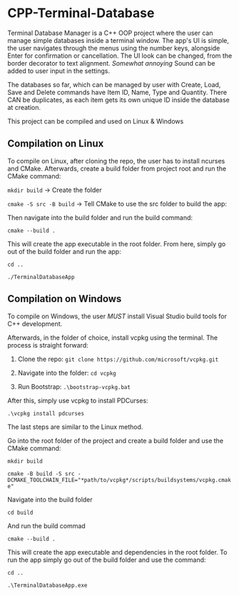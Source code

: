 # CPP-Terminal-Database
Terminal Database Manager is a C++ OOP project where the user can manage simple databases inside a terminal window. The app's UI is simple, the user navigates through the menus using the number keys, alongside Enter for confirmation or cancellation.
The UI look can be changed, from the border decorator to text alignment. *Somewhat annoying* Sound can be added to user input in the settings.

The databases so far, which can be managed by user with Create, Load, Save and Delete commands have Item ID, Name, Type and Quantity. There CAN be duplicates, as each item gets its own unique ID inside the database at creation.

This project can be compiled and used on Linux & Windows

## Compilation on Linux

To compile on Linux, after cloning the repo, the user has to install ncurses and CMake.
Afterwards, create a build folder from project root and run the CMake command:

`mkdir build`             -> Create the folder

`cmake -S src -B build`   -> Tell CMake to use the src folder to build the app:

Then navigate into the build folder and run the build command:

`cmake --build .`

This will create the app executable in the root folder. From here, simply go out of the build folder and run the app:

`cd ..`

`./TerminalDatabaseApp`

## Compilation on Windows

To compile on Windows, the user *MUST* install Visual Studio build tools for C++ development. 

Afterwards, in the folder of choice, install vcpkg using the terminal. The process is straight forward:

1. Clone the repo:            `git clone https://github.com/microsoft/vcpkg.git`

2. Navigate into the folder:  `cd vcpkg`

3. Run Bootstrap:             `.\bootstrap-vcpkg.bat`

After this, simply use vcpkg to install PDCurses:

`.\vcpkg install pdcurses`

The last steps are similar to the Linux method. 

Go into the root folder of the project and create a build folder and use the CMake command:

`mkdir build`

`cmake -B build -S src -DCMAKE_TOOLCHAIN_FILE="*path/to/vcpkg*/scripts/buildsystems/vcpkg.cmake"`

Navigate into the build folder

`cd build`

And run the build commad

`cmake --build .`

This will create the app executable and dependencies in the root folder. To run the app simply go out of the build folder and use the command:

`cd ..`

`.\TerminalDatabaseApp.exe`
